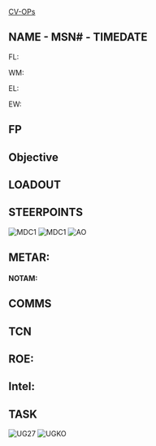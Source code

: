 [CV-OPs](/CVOPS/cvops.md)

## NAME - MSN# - TIMEDATE

FL: 

WM: 

EL: 

EW: 


## FP


				


## Objective
#### 



## LOADOUT


## STEERPOINTS


![MDC1](--MDC10.PNG)
![MDC1](--MDC20.PNG)
![AO](--E10.PNG)

## METAR: 

#### NOTAM: 



## COMMS


## TCN


## ROE:



## Intel:


## TASK


![UG27](--/FLIPS/UGKS_GND.png)
![UGKO](--/FLIPS/UGKS_PARK.png)


